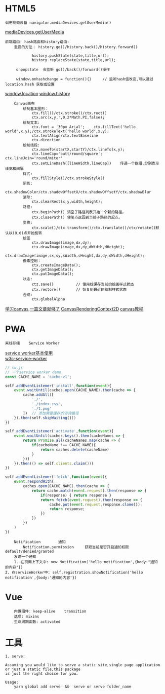 # HTML5

    调用视频设备 navigator.mediaDevices.getUserMedia()
    
[mediaDevices.getUserMedia](https://developer.mozilla.org/zh-CN/docs/Web/API/MediaDevices/getUserMedia)

    前端路由: hash路由和history路由:
        重要的方法： history.go()/history.back()/history.forward()
        
				history.pushState(state,title,url);
				history.replaceState(state,title,url);
				
		 onpopstate  会监听 go()/back()/forward()操作

		 window.onhashchange = function(){}     // 监听hash值改变,可以通过location.hash 获取或设置
                 
[window.location](https://developer.mozilla.org/zh-CN/docs/Web/API/Location)
[window.history](https://developer.mozilla.org/zh-CN/docs/Web/API/History_API)
    
		Canvas画布
			绘制基本图形：
				ctx.fill()/ctx.stroke()/ctx.rect()
				ctx.arc(x,y,r,0,2*Math.PI,false);
			绘制文本:
				ctx.font = '30px Arial';	ctx.fillText('hello world',x,y);/ctx.strokeText('hello world',x,y);
				ctx.textAlign/ctx.textBaseline
				ctx.direction
			绘制线段:
				ctx.moveTo(startX,startY)/ctx.lineTo(x,y);
				ctx.lineCap='butt/round/square'; ctx.lineJoin='round/miter'
				ctx.setLineDash([lineWidth,lineCap])	传递一个数组,分别表示线宽和间隔
			样式:
				ctx.fillStyle()/ctx.strokeStyle()
			阴影:
				ctx.shadowColor/ctx.shadowOffsetX/ctx.shadowOffsetY/ctx.shadowBlur
			清除:
				ctx.clearRect(x,y,width,height);
			路径:
				ctx.beginPath()	清空子路径列表开始一个新的路径。
				ctx.closePath()	使笔点返回到当前子路径的起点。
			变换:
				ctx.scale()/ctx.transform()/ctx.translate()/ctx/rotate()默认以(0,0)点开始旋转
			绘图
				ctx.drawImage(image,dx,dy);
				ctx.drawImage(image,dx,dy,dWidth,dHeight);
				ctx.drawImage(image,sx,sy,sWidth,sHeight,dx,dy,dWidth,dHeight);
			像素控制：
				ctx.createImageData();
				ctx.getImageData();
				ctx.putImageData();
			状态:
				ctz.save()			// 使用栈保存当前的绘画样式状态
				ctx.restore()		// 恢复到最近的绘制样式状态
			合成:
				ctx.globalAlpha
			
[学习canvas,一篇文章就够了](https://www.runoob.com/w3cnote/html5-canvas-intro.html)
[CanvasRenderingContext2D](https://developer.mozilla.org/zh-CN/docs/Web/API/CanvasRenderingContext2D)
[canvas教程](https://developer.mozilla.org/zh-CN/docs/Web/API/Canvas_API/Tutorial/Basic_usage)

# PWA

    离线存储    Service Worker
[service worker基本使用](https://googlechrome.github.io/samples/service-worker/basic/index.html)     
[w3c-service-worker](https://w3c.github.io/ServiceWorker/#motivations)
```js
// sw.js
// 一个service worker demo
const CACHE_NAME = 'cache-v1';

self.addEventListener('install',function(event){
	event.waitUntil(caches.open(CACHE_NAME).then(cache => {
		cache.addAll([
			'./',
			'./index.css',
			'./1.png'
		])	// 添加需要缓存的咨询路径
	}).then(self.skipWaiting()))
})

self.addEventListener('activate',function(event){
	event.waitUntil(caches.keys().then(cacheNames => {
		return Promise.all(cacheNames.map(cache => {
			if(cacheName !== CACHE_NAME){
				return caches.delete(cacheName)
			}
		}))
	}).then(() => self.clients.claim()))
})

self.addEventListener('fetch',function(event){
	event.respondWith(
		caches.open(CACHE_NAME).then(cache => {
			return cache.match(event.request).then(response => {
				if(response) { return response }
				return fetch(event.request).then(response => {
					cache.put(event.request,response.clone());
					return response;
				})
			})
		})
	)
})
```
		Notification		通知
			Notification.permission		获取当前是否开启通知权限	default/denied/granted
		发送一个通知
		1. 在页面上下文中: new Notification('hello notification',{body:"通知的内容"})
    2. 在serviceWorker中: self.registration.showNotification('hello notification',{body:'通知的内容'})
	
# Vue
		
		内置组件: keep-alive	transition
		选项: mixins
		生命周期函数: activated
		
# 工具
    
    1. serve:   
        
    Assuming you would like to serve a static site,single page application or just a static file,this package
    is just the right choice for you.
    
    Usage:
        yarn global add serve  &&  serve or serve folder_name
     
        
    
    
    
    
    
    
    
    
    
    
    
    
    
    
    
    
    
    
    
    
    
    
    
    